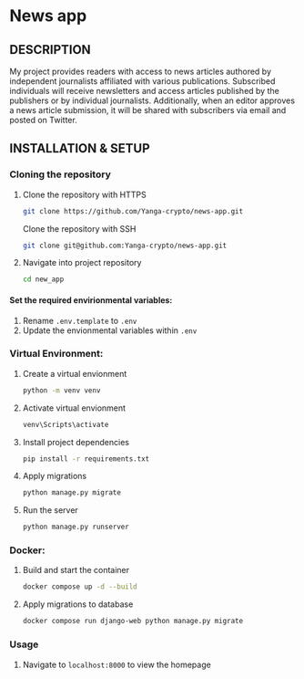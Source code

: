 # News app

## DESCRIPTION

My project provides readers with access to news articles authored by independent journalists affiliated with various publications. Subscribed individuals will receive newsletters and access articles published by the publishers or by individual journalists. Additionally, when an editor approves a news article submission, it will be shared with subscribers via email and posted on Twitter.

## INSTALLATION & SETUP

### Cloning the repository
1. Clone the repository with HTTPS
    ```bash
    git clone https://github.com/Yanga-crypto/news-app.git
    ```

    Clone the repository with SSH
    ```bash
    git clone git@github.com:Yanga-crypto/news-app.git
    ```
2. Navigate into project repository
    ```bash
    cd new_app
    ```

#### Set the required envirionmental variables:
1. Rename `.env.template` to `.env`
2. Update the envionmental variables within `.env`

### Virtual Environment: 
1. Create a virtual envionment
    ```bash
    python -m venv venv 
    ```
2. Activate virtual envionment
    ```bash
    venv\Scripts\activate
    ```
3. Install project dependencies
    ```bash
    pip install -r requirements.txt
    ```
4. Apply migrations
    ```bash
    python manage.py migrate
    ```
5. Run the server
    ```bash
    python manage.py runserver
    ```

### Docker:
1. Build and start the container
    ```bash
    docker compose up -d --build
    ```
2. Apply migrations to database
    ```bash
	docker compose run django-web python manage.py migrate
    ```
	
### Usage

1. Navigate to `localhost:8000` to view the homepage



